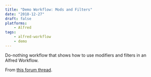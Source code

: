 ```yaml
---
title: "Demo Workflow: Mods and Filters"
date: "2018-12-27"
draft: false
platforms:
    - Alfred
tags:
    - alfred-workflow
    - demo
---
```


Do-nothing workflow that shows how to use modifiers and filters in
an Alfred Workflow.

<!--more-->

From [this forum thread](https://www.alfredforum.com/topic/9037-junction-with-modifiers/?tab=comments#comment-44948).
